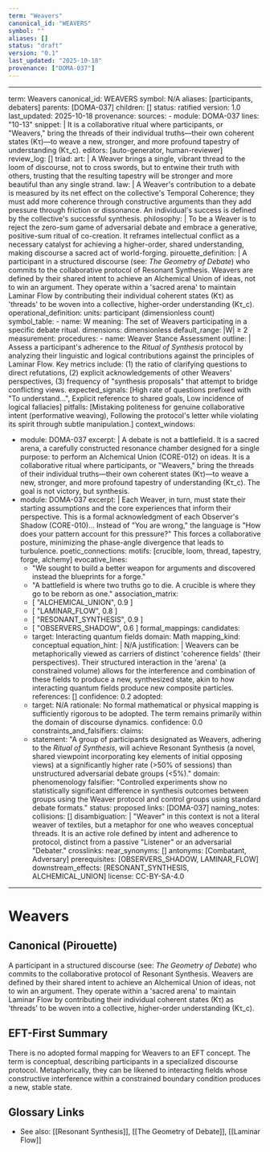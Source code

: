 ```yaml
---
term: "Weavers"
canonical_id: "WEAVERS"
symbol: ""
aliases: []
status: "draft"
version: "0.1"
last_updated: "2025-10-18"
provenance: ["DOMA-037"]
---
```


---
term: Weavers
canonical_id: WEAVERS
symbol: N/A
aliases: [participants, debaters]
parents: [DOMA-037]
children: []
status: ratified
version: 1.0
last_updated: 2025-10-18
provenance:
  sources:
    - module: DOMA-037
      lines: "10-13"
      snippet: |
        It is a collaborative ritual where participants, or "Weavers," bring the threads of their individual truths—their own coherent states (Kτ)—to weave a new, stronger, and more profound tapestry of understanding (Kτ_c).
  editors: [auto-generator, human-reviewer]
  review_log: []
triad:
  art: |
    A Weaver brings a single, vibrant thread to the loom of discourse, not to cross swords, but to entwine their truth with others, trusting that the resulting tapestry will be stronger and more beautiful than any single strand.
  law: |
    A Weaver's contribution to a debate is measured by its net effect on the collective's Temporal Coherence; they must add more coherence through constructive arguments than they add pressure through friction or dissonance. An individual's success is defined by the collective's successful synthesis.
  philosophy: |
    To be a Weaver is to reject the zero-sum game of adversarial debate and embrace a generative, positive-sum ritual of co-creation. It reframes intellectual conflict as a necessary catalyst for achieving a higher-order, shared understanding, making discourse a sacred act of world-forging.
pirouette_definition: |
  A participant in a structured discourse (see: *The Geometry of Debate*) who commits to the collaborative protocol of Resonant Synthesis. Weavers are defined by their shared intent to achieve an Alchemical Union of ideas, not to win an argument. They operate within a 'sacred arena' to maintain Laminar Flow by contributing their individual coherent states (Kτ) as 'threads' to be woven into a collective, higher-order understanding (Kτ_c).
operational_definition:
  units: participant (dimensionless count)
  symbol_table:
    - name: W
      meaning: The set of Weavers participating in a specific debate ritual.
      dimensions: dimensionless
      default_range: |W| ≥ 2
  measurement:
    procedures:
      - name: Weaver Stance Assessment
        outline: |
          Assess a participant's adherence to the *Ritual of Synthesis* protocol by analyzing their linguistic and logical contributions against the principles of Laminar Flow. Key metrics include: (1) the ratio of clarifying questions to direct refutations, (2) explicit acknowledgements of other Weavers' perspectives, (3) frequency of "synthesis proposals" that attempt to bridge conflicting views.
        expected_signals: [High rate of questions prefixed with "To understand...", Explicit reference to shared goals, Low incidence of logical fallacies]
        pitfalls: [Mistaking politeness for genuine collaborative intent (performative weaving), Following the protocol's letter while violating its spirit through subtle manipulation.]
context_windows:
  - module: DOMA-037
    excerpt: |
      A debate is not a battlefield. It is a sacred arena, a carefully constructed resonance chamber designed for a single purpose: to perform an Alchemical Union (CORE-012) on ideas. It is a collaborative ritual where participants, or "Weavers," bring the threads of their individual truths—their own coherent states (Kτ)—to weave a new, stronger, and more profound tapestry of understanding (Kτ_c). The goal is not victory, but synthesis.
  - module: DOMA-037
    excerpt: |
      Each Weaver, in turn, must state their starting assumptions and the core experiences that inform their perspective. This is a formal acknowledgment of each Observer's Shadow (CORE-010)... Instead of "You are wrong," the language is "How does your pattern account for this pressure?" This forces a collaborative posture, minimizing the phase-angle divergence that leads to turbulence.
poetic_connections:
  motifs: [crucible, loom, thread, tapestry, forge, alchemy]
  evocative_lines:
    - "We sought to build a better weapon for arguments and discovered instead the blueprints for a forge."
    - "A battlefield is where two truths go to die. A crucible is where they go to be reborn as one."
  association_matrix:
    - [ "ALCHEMICAL_UNION", 0.9 ]
    - [ "LAMINAR_FLOW", 0.8 ]
    - [ "RESONANT_SYNTHESIS", 0.9 ]
    - [ "OBSERVERS_SHADOW", 0.6 ]
formal_mappings:
  candidates:
    - target: Interacting quantum fields
      domain: Math
      mapping_kind: conceptual
      equation_hint: |
        N/A
      justification: |
        Weavers can be metaphorically viewed as carriers of distinct 'coherence fields' (their perspectives). Their structured interaction in the 'arena' (a constrained volume) allows for the interference and combination of these fields to produce a new, synthesized state, akin to how interacting quantum fields produce new composite particles.
      references: []
      confidence: 0.2
  adopted:
    - target: N/A
      rationale: No formal mathematical or physical mapping is sufficiently rigorous to be adopted. The term remains primarily within the domain of discourse dynamics.
      confidence: 0.0
constraints_and_falsifiers:
  claims:
    - statement: "A group of participants designated as Weavers, adhering to the *Ritual of Synthesis*, will achieve Resonant Synthesis (a novel, shared viewpoint incorporating key elements of initial opposing views) at a significantly higher rate (>50% of sessions) than unstructured adversarial debate groups (<5%)."
      domain: phenomenology
      falsifier: "Controlled experiments show no statistically significant difference in synthesis outcomes between groups using the Weaver protocol and control groups using standard debate formats."
      status: proposed
      links: [DOMA-037]
naming_notes:
  collisions: []
  disambiguation: |
    "Weaver" in this context is not a literal weaver of textiles, but a metaphor for one who weaves conceptual threads. It is an active role defined by intent and adherence to protocol, distinct from a passive "Listener" or an adversarial "Debater."
crosslinks:
  near_synonyms: []
  antonyms: [Combatant, Adversary]
  prerequisites: [OBSERVERS_SHADOW, LAMINAR_FLOW]
  downstream_effects: [RESONANT_SYNTHESIS, ALCHEMICAL_UNION]
license: CC-BY-SA-4.0
---

# Weavers

## Canonical (Pirouette)
A participant in a structured discourse (see: *The Geometry of Debate*) who commits to the collaborative protocol of Resonant Synthesis. Weavers are defined by their shared intent to achieve an Alchemical Union of ideas, not to win an argument. They operate within a 'sacred arena' to maintain Laminar Flow by contributing their individual coherent states (Kτ) as 'threads' to be woven into a collective, higher-order understanding (Kτ_c).

## EFT-First Summary
There is no adopted formal mapping for Weavers to an EFT concept. The term is conceptual, describing participants in a specialized discourse protocol. Metaphorically, they can be likened to interacting fields whose constructive interference within a constrained boundary condition produces a new, stable state.

## Glossary Links
- See also: [[Resonant Synthesis]], [[The Geometry of Debate]], [[Laminar Flow]]